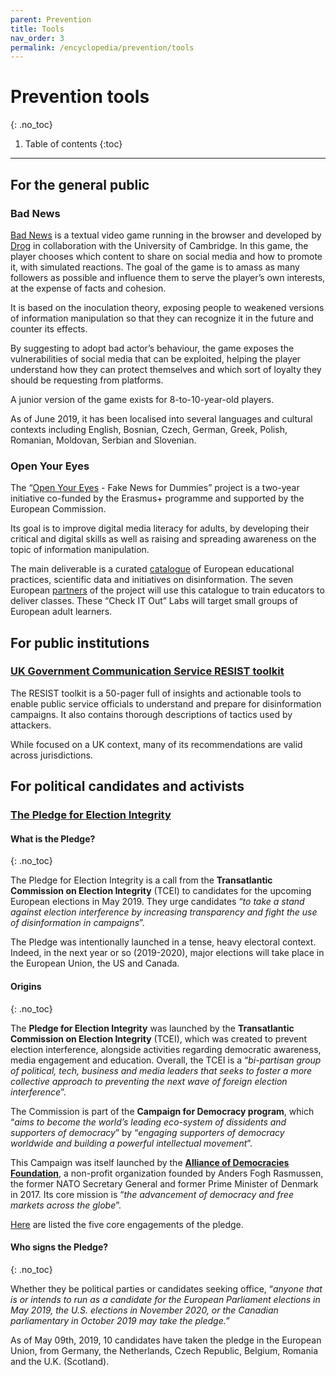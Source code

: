 ```yaml
---
parent: Prevention
title: Tools
nav_order: 3
permalink: /encyclopedia/prevention/tools
---
```


# Prevention tools
{: .no_toc}

1. Table of contents
{:toc}

- - -

## For the general public

### Bad News

[Bad News](https://getbadnews.com/#intro) is a textual video game running in the browser and developed by [Drog](/encyclopedia/prevention/actors) in collaboration with the University of Cambridge. In this game, the player chooses which content to share on social media and how to promote it, with simulated reactions. The goal of the game is to amass as many followers as possible and influence them to serve the player’s own interests, at the expense of facts and cohesion.

It is based on the inoculation theory, exposing people to weakened versions of information manipulation so that they can recognize it in the future and counter its effects.

By suggesting to adopt bad actor’s behaviour, the game exposes the vulnerabilities of social media that can be exploited, helping the player understand how they can protect themselves and which sort of loyalty they should be requesting from platforms.

A junior version of the game exists for 8-to-10-year-old players.

As of June 2019, it has been localised into several languages and cultural contexts including English, Bosnian, Czech, German, Greek, Polish, Romanian, Moldovan, Serbian and Slovenian.

### Open Your Eyes

The “[Open Your Eyes](https://www.openyoureyes.info/en/about/) - Fake News for Dummies” project is a two-year initiative co-funded by the Erasmus+ programme and supported by the European Commission.

Its goal is to improve digital media literacy for adults, by developing their critical and digital skills as well as raising and spreading awareness on the topic of information manipulation.

The main deliverable is a curated [catalogue](https://www.openyoureyes.info/en/database/list) of European educational practices, scientific data and initiatives on disinformation. The seven European [partners](https://www.openyoureyes.info/en/partners) of the project will use this catalogue to train educators to deliver classes. These “Check IT Out” Labs will target small groups of European adult learners.


## For public institutions

### [UK Government Communication Service RESIST toolkit](https://gcs.civilservice.gov.uk/wp-content/uploads/2019/03/RESIST_Toolkit.pdf)

The RESIST toolkit is a 50-pager full of insights and actionable tools to enable public service officials to understand and prepare for disinformation campaigns. It also contains thorough descriptions of tactics used by attackers.

While focused on a UK context, many of its recommendations are valid across jurisdictions.


## For political candidates and activists

### [The Pledge for Election Integrity](https://electionpledge.org/)

#### What is the Pledge?
{: .no_toc}

The Pledge for Election Integrity is a call from the  **Transatlantic Commission on Election Integrity** (TCEI) to candidates for the upcoming European elections in May 2019. They urge candidates “_to take a stand against election interference by increasing transparency and fight the use of disinformation in campaigns_”.

The Pledge was intentionally launched in a tense, heavy electoral context. Indeed, in the next year or so (2019-2020), major elections will take place in the European Union, the US and Canada.

#### Origins
{: .no_toc}

The **Pledge for Election Integrity** was launched by the **Transatlantic Commission on Election Integrity** (TCEI), which was created to prevent election interference, alongside activities regarding democratic awareness, media engagement and education. Overall, the TCEI is a “_bi-partisan group of political, tech, business and media leaders that seeks to foster a more collective approach to preventing the next wave of foreign election interference_”.

The Commission is part of the **Campaign for Democracy program**, which “_aims to become the world’s leading eco-system of dissidents and supporters of democracy_” by “_engaging supporters of democracy worldwide and building a powerful intellectual movement_”.

This Campaign was itself launched by the [**Alliance of Democracies Foundation**](http://www.allianceofdemocracies.org/),  a non-profit organization founded by Anders Fogh Rasmussen, the former NATO Secretary General and former Prime Minister of Denmark in 2017. Its core mission is “_the advancement of democracy and free markets across the globe_”.

[Here](https://electionpledge.org/#) are listed the five core engagements of the pledge.

#### Who signs the Pledge?
{: .no_toc}

Whether they be political parties or candidates seeking office, “_anyone that is or intends to run as a candidate for the European Parliament elections in May 2019, the U.S. elections in November 2020, or the Canadian parliamentary in October 2019 may take the pledge._”

As of May 09th, 2019, 10 candidates have taken the pledge in the European Union, from Germany, the Netherlands, Czech Republic, Belgium, Romania and the U.K. (Scotland).
